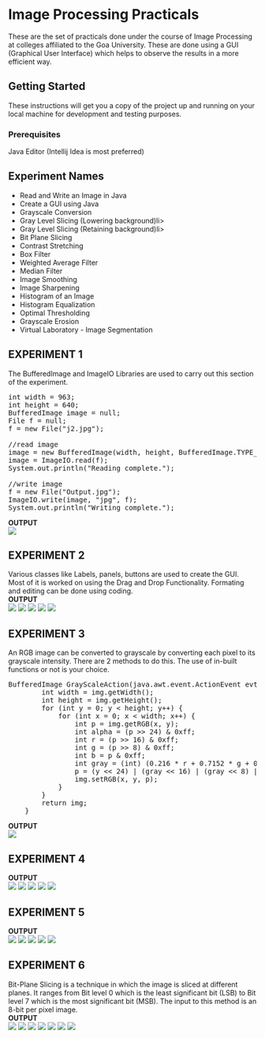 # Image Processing Practicals

These are the set of practicals done under the course of Image Processing at colleges affiliated to the Goa University. These are done using a GUI (Graphical User Interface) which helps to observe the results in a more efficient way. 

## Getting Started

These instructions will get you a copy of the project up and running on your local machine for development and testing purposes.

### Prerequisites

Java Editor (Intellij Idea is most preferred)

## Experiment Names
<ul>
  <li>Read and Write an Image in Java</li>
  <li>Create a GUI using Java</li>
  <li>Grayscale Conversion</li>
  <li>Gray Level Slicing (Lowering background)li>
  <li>Gray Level Slicing (Retaining background)li>
  <li>Bit Plane Slicing</li>
  <li>Contrast Stretching</li>
  <li>Box Filter</li>
  <li>Weighted Average Filter</li>
  <li>Median Filter</li>
  <li>Image Smoothing</li>
  <li>Image Sharpening</li>
  <li>Histogram of an Image</li>
  <li>Histogram Equalization</li>
  <li>Optimal Thresholding</li>
  <li>Grayscale Erosion</li>
  <li>Virtual Laboratory - Image Segmentation</li>
</ul>

## EXPERIMENT 1
The BufferedImage and ImageIO Libraries are used to carry out this section of the experiment. <br/>
<pre>int width = 963;  
int height = 640;  
BufferedImage image = null;  
File f = null; 
f = new File("j2.jpg"); 
 
//read image
image = new BufferedImage(width, height, BufferedImage.TYPE_INT_ARGB);  
image = ImageIO.read(f);  
System.out.println("Reading complete.");  

//write image  
f = new File("Output.jpg");  
ImageIO.write(image, "jpg", f); 
System.out.println("Writing complete.");  
</pre>

<b>OUTPUT</b><br/>
<img src="images/ip1.png">

## EXPERIMENT 2
Various classes like Labels, panels, buttons are used to create the GUI. Most of it is worked on using the Drag and Drop Functionality. Formating and editing can be done using coding.
<br/>
<b>OUTPUT</b><br/>
<img src="images/ip2a.png">
<img src="images/ip2b.png">
<img src="images/ip2c.png">
<img src="images/ip2d.png">
<img src="images/ip2e.png">


## EXPERIMENT 3
An RGB image can be converted to grayscale by converting each pixel to its grayscale intensity. There are 2 methods to do this. The use of in-built functions or not is your choice.
<pre>
BufferedImage GrayScaleAction(java.awt.event.ActionEvent evt, File f, BufferedImage img){
        int width = img.getWidth();
        int height = img.getHeight();
        for (int y = 0; y < height; y++) {
            for (int x = 0; x < width; x++) {
                int p = img.getRGB(x, y);
                int alpha = (p >> 24) & 0xff;
                int r = (p >> 16) & 0xff;
                int g = (p >> 8) & 0xff;
                int b = p & 0xff;
                int gray = (int) (0.216 * r + 0.7152 * g + 0.0722 * b);
                p = (y << 24) | (gray << 16) | (gray << 8) | gray;
                img.setRGB(x, y, p);
            }
        }
        return img;
    }
</pre>
<b>OUTPUT</b><br/>
<img src="images/ip3.png">

## EXPERIMENT 4
<b>OUTPUT</b><br/>
<img src="images/ip4a.png">
<img src="images/ip4b.png">
<img src="images/ip4c.png">
<img src="images/ip4d.png">
<img src="images/ip4e.png">

## EXPERIMENT 5
<b>OUTPUT</b><br/>
<img src="images/ip5a.png">
<img src="images/ip5b.png">
<img src="images/ip5c.png">
<img src="images/ip5d.png">
<img src="images/ip5e.png">

## EXPERIMENT 6
Bit-Plane Slicing is a technique in which the image is sliced at different planes. It ranges from Bit level 0 which is the least significant bit (LSB) to Bit level 7 which is the most significant bit (MSB). The input to this method is an 8-bit per pixel image.
<br/>
<b>OUTPUT</b><br/>
<img src="images/ip6a.png">
<img src="images/ip6b.png">
<img src="images/ip6c.png">
<img src="images/ip6d.png">
<img src="images/ip6e.png">
<img src="images/ip6f.png">
<img src="images/ip6g.png">
